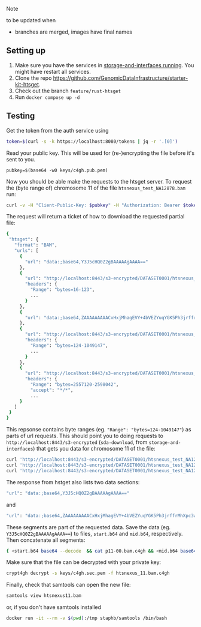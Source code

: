 > [!NOTE]
> to be updated when
> - branches are merged, images have final names

## Setting up
1. Make sure you have the services in [storage-and-interfaces running](/docs/storage-and-interfaces.md). You might have 
   restart all services.
1. Clone the repo https://github.com/GenomicDataInfrastructure/starter-kit-htsget.
1. Check out the branch `feature/rust-htsget`
1. Run `docker compose up -d`



## Testing
Get the token from the auth service using
 ```sh
 token=$(curl -s -k https://localhost:8080/tokens | jq -r '.[0]')
 ```

Read your public key. This will be used for (re-)encrypting the file before it's sent to you.
```
pubkey=$(base64 -w0 keys/c4gh.pub.pem)
```

Now you should be able  make the requests to the htsget server. To request the (byte range of) chromosome 11 of the file `htsnexus_test_NA12878.bam` run:
 ```sh
 curl -v -H "Client-Public-Key: $pubkey" -H "Authorization: Bearer $token" -H -k http://localhost:8088/reads/DATASET0001/htsnexus_test_NA12878?referenceName=11
 ```

 The request will return a ticket of how to download the requested partial file:
 ```sh
{
  "htsget": {
    "format": "BAM",
    "urls": [
      {
        "url": "data:;base64,Y3J5cHQ0Z2gBAAAAAgAAAA=="
      },
      {
        "url": "http://localhost:8443/s3-encrypted/DATASET0001/htsnexus_test_NA12878.bam.c4gh",
        "headers": {
          "Range": "bytes=16-123",
          ...
        }
      },
      {
        "url": "data:;base64,ZAAAAAAAAACxHxjMhagEVY+4bVEZYuqYGK5Ph3jrffrMhXpc3wYWenp2ofohEUwSBOuZF3kH6TEiQsjSPGaE1bvdMQ2uUuuHLWicplUneE77G079sTW8rJIJJ1VgZecPi9cTfQ=="
      },
      {
        "url": "http://localhost:8443/s3-encrypted/DATASET0001/htsnexus_test_NA12878.bam.c4gh",
        "headers": {
          "Range": "bytes=124-1049147",
          ...
        }
      },
      {
        "url": "http://localhost:8443/s3-encrypted/DATASET0001/htsnexus_test_NA12878.bam.c4gh",
        "headers": {
          "Range": "bytes=2557120-2598042",
          "accept": "*/*",
          ...
      }
    ]
  }
}
```

This repsonse contains byte ranges (eg. `"Range": "bytes=124-1049147"`) as parts of url requests.
This should point you to doing requests to `http://localhost:8443/s3-encrypted` (`sda-download`, from `storage-and-interfaces`) that gets you data for chromosome 11 of the file:
```sh
curl 'http://localhost:8443/s3-encrypted/DATASET0001/htsnexus_test_NA12878.bam' -H "Authorization: Bearer $token"  -H "Client-Public-Key: $pubkey" -H "Range: bytes=16-123" -o p11-00.bam.c4gh
curl 'http://localhost:8443/s3-encrypted/DATASET0001/htsnexus_test_NA12878.bam' -H "Authorization: Bearer $token"  -H "Client-Public-Key: $pubkey" -H "Range: bytes=124-1049147" -o p11-01.bam.c4gh
curl 'http://localhost:8443/s3-encrypted/DATASET0001/htsnexus_test_NA12878.bam' -H "Authorization: Bearer $token"  -H "Client-Public-Key: $pubkey" -H "Range: bytes=2557120-2598042" -o p11-02.bam.c4gh
```

The response from hstget also lists two data sections:
```sh
"url": "data:;base64,Y3J5cHQ0Z2gBAAAAAgAAAA=="
```
and
```sh
"url": "data:;base64,ZAAAAAAAAACxHxjMhagEVY+4bVEZYuqYGK5Ph3jrffrMhXpc3wYWenp2ofohEUwSBOuZF3kH6TEiQsjSPGaE1bvdMQ2uUuuHLWicplUneE77G079sTW8rJIJJ1VgZecPi9cTfQ==
```
These segments are part of the requested data. Save the data (eg. `Y3J5cHQ0Z2gBAAAAAgAAAA==`) to files, `start.b64` and `mid.b64`, respectively. Then concatenate all segments:
```sh
{ <start.b64 base64 --decode  && cat p11-00.bam.c4gh && <mid.b64 base64 --decode && cat p11-01.bam.c4gh && cat p11-02.bam.c4gh ;} > htsnexus_11.bam.c4gh 
```
Make sure that the file can be decrypted with your private key:
```sh
crypt4gh decrypt -s keys/c4gh.sec.pem -f htsnexus_11.bam.c4gh
```

Finally, check that samtools can open the new file:
```sh
samtools view htsnexus11.bam
```
or, if you don't have samtools installed
```sh
docker run -it --rm -v $(pwd):/tmp staphb/samtools /bin/bash
```
